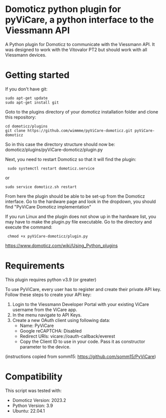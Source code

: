 # Domoticz python plugin for pyViCare, a python interface to the Viessmann API
A Python plugin for Domoticz to communicate with the Viessmann API.
It was designed to work with the Vitovalor PT2 but should work with all Viessmann devices.

# Getting started
If you don't have git:
```
sudo apt-get update
sudo apt-get install git
```
Goto to the plugins directory of your domoticz installation folder and clone this repository:
```
cd domoticz/plugins
git clone https://github.com/wimmme/pyViCare-domoticz.git pyViCare-domoticz
```
So in this case the directory structure should now be: domoticz/plugins/pyViCare-domoticz/plugin.py

Next, you need to restart Domoticz so that it will find the plugin:
```
 sudo systemctl restart domoticz.service
```
or
```
sudo service domoticz.sh restart
```
From here the plugin should be able to be set-up from the Domoticz interface. Go to the hardware page and look in the dropdown, you should find "PyViCare Domoticz implementation"

If you run Linux and the plugin does not show up in the hardware list, you may have to make the plugin.py file executable. Go to the directory and execute the command:
```
 chmod +x pyViCare-domoticz/plugin.py
```

https://www.domoticz.com/wiki/Using_Python_plugins

# Requirements
This plugin requires python v3.9 (or greater)

To use PyViCare, every user has to register and create their private API key. Follow these steps to create your API key:

1. Login to the Viessmann Developer Portal with your existing ViCare username from the ViCare app.
2. In the menu navigate to API Keys.
3. Create a new OAuth client using following data:
   * Name: PyViCare
   * Google reCAPTCHA: Disabled
   * Redirect URIs: vicare://oauth-callback/everest
   * Copy the Client ID to use in your code. Pass it as constructor parameter to the device.

(instructions copied from somm15: https://github.com/somm15/PyViCare)

# Compatibility
This script was tested with:
* Domoticz Version: 2023.2
* Python Version: 3.9
* Ubuntu: 22.04.1 
